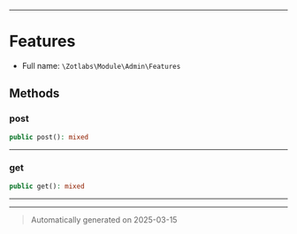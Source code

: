 ***

# Features





* Full name: `\Zotlabs\Module\Admin\Features`




## Methods


### post



```php
public post(): mixed
```












***

### get



```php
public get(): mixed
```












***


***
> Automatically generated on 2025-03-15
